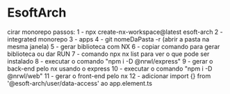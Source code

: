 # EsoftArch
cirar monorepo passos:
1 - npx create-nx-workspace@latest esoft-arch
2 - integrated monorepo
3 - apps
4 - git nomeDaPasta -r (abrir a pasta na mesma janela)
5 - gerar biblioteca com NX
6 - copiar comando para gerar biblioteca ou dar RUN
7 - comando npx nx list para ver o que pode ser instalado
8 - executar o comando "npm i -D @nrwl/express"
9 - gerar o back-end pelo nx usando o express
10 - executar o comando "npm i -D @nrwl/web"
11 - gerar o front-end pelo nx
12 - adicionar import {} from '@esoft-arch/user/data-access' ao app.element.ts
